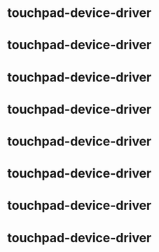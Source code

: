 # touchpad-device-driver
# touchpad-device-driver
# touchpad-device-driver
# touchpad-device-driver
# touchpad-device-driver
# touchpad-device-driver
# touchpad-device-driver
# touchpad-device-driver
